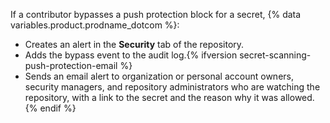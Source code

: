 If a contributor bypasses a push protection block for a secret, {% data variables.product.prodname_dotcom %}:
* Creates an alert in the **Security** tab of the repository.
* Adds the bypass event to the audit log.{% ifversion secret-scanning-push-protection-email %}
* Sends an email alert to organization or personal account owners, security managers, and repository administrators who are watching the repository, with a link to the secret and the reason why it was allowed.{% endif %}
